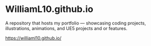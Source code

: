 # WilliamL10.github.io
A repository that hosts my portfolio — showcasing coding projects, illustrations, animations, and UE5 projects and or features.

https://williaml10.github.io/
